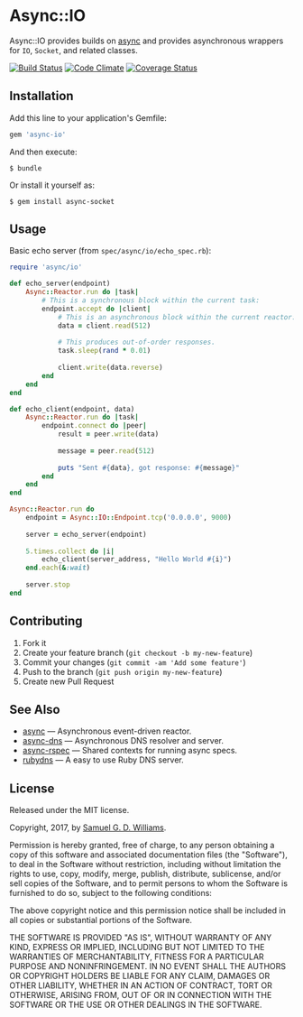 # Async::IO

Async::IO provides builds on [async] and provides asynchronous wrappers for `IO`, `Socket`, and related classes.

[async]: https://github.com/socketry/async

[![Build Status](https://secure.travis-ci.org/socketry/async-io.svg)](http://travis-ci.org/socketry/async-io)
[![Code Climate](https://codeclimate.com/github/socketry/async-io.svg)](https://codeclimate.com/github/socketry/async-io)
[![Coverage Status](https://coveralls.io/repos/socketry/async-io/badge.svg)](https://coveralls.io/r/socketry/async-io)

## Installation

Add this line to your application's Gemfile:

```ruby
gem 'async-io'
```

And then execute:

	$ bundle

Or install it yourself as:

	$ gem install async-socket

## Usage

Basic echo server (from `spec/async/io/echo_spec.rb`):

```ruby
require 'async/io'

def echo_server(endpoint)
	Async::Reactor.run do |task|
		# This is a synchronous block within the current task:
		endpoint.accept do |client|
			# This is an asynchronous block within the current reactor:
			data = client.read(512)
			
			# This produces out-of-order responses.
			task.sleep(rand * 0.01)
			
			client.write(data.reverse)
		end
	end
end

def echo_client(endpoint, data)
	Async::Reactor.run do |task|
		endpoint.connect do |peer|
			result = peer.write(data)
			
			message = peer.read(512)
			
			puts "Sent #{data}, got response: #{message}"
		end
	end
end

Async::Reactor.run do
	endpoint = Async::IO::Endpoint.tcp('0.0.0.0', 9000)
	
	server = echo_server(endpoint)
	
	5.times.collect do |i|
		echo_client(server_address, "Hello World #{i}")
	end.each(&:wait)
	
	server.stop
end
```

## Contributing

1. Fork it
2. Create your feature branch (`git checkout -b my-new-feature`)
3. Commit your changes (`git commit -am 'Add some feature'`)
4. Push to the branch (`git push origin my-new-feature`)
5. Create new Pull Request

## See Also

- [async](https://github.com/socketry/async) — Asynchronous event-driven reactor.
- [async-dns](https://github.com/socketry/async-dns) — Asynchronous DNS resolver and server.
- [async-rspec](https://github.com/socketry/async-rspec) — Shared contexts for running async specs.
- [rubydns](https://github.com/ioquatix/rubydns) — A easy to use Ruby DNS server.

## License

Released under the MIT license.

Copyright, 2017, by [Samuel G. D. Williams](http://www.codeotaku.com/samuel-williams).

Permission is hereby granted, free of charge, to any person obtaining a copy
of this software and associated documentation files (the "Software"), to deal
in the Software without restriction, including without limitation the rights
to use, copy, modify, merge, publish, distribute, sublicense, and/or sell
copies of the Software, and to permit persons to whom the Software is
furnished to do so, subject to the following conditions:

The above copyright notice and this permission notice shall be included in
all copies or substantial portions of the Software.

THE SOFTWARE IS PROVIDED "AS IS", WITHOUT WARRANTY OF ANY KIND, EXPRESS OR
IMPLIED, INCLUDING BUT NOT LIMITED TO THE WARRANTIES OF MERCHANTABILITY,
FITNESS FOR A PARTICULAR PURPOSE AND NONINFRINGEMENT. IN NO EVENT SHALL THE
AUTHORS OR COPYRIGHT HOLDERS BE LIABLE FOR ANY CLAIM, DAMAGES OR OTHER
LIABILITY, WHETHER IN AN ACTION OF CONTRACT, TORT OR OTHERWISE, ARISING FROM,
OUT OF OR IN CONNECTION WITH THE SOFTWARE OR THE USE OR OTHER DEALINGS IN
THE SOFTWARE.

